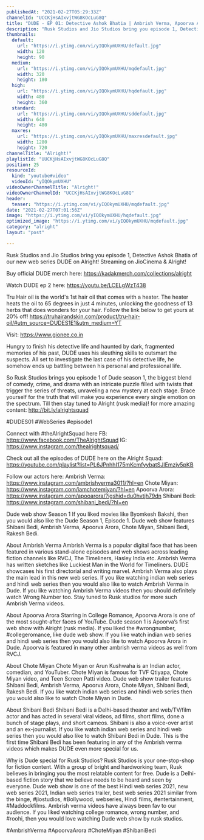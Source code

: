 ```yaml
---
publishedAt: "2021-02-27T05:29:33Z"
channelId: "UCCKjHsAIxvjtWG8KOcLuG8Q"
title: "DUDE - EP 01: Detective Ashok Bhatia | Ambrish Verma, Apoorva Arora, Chote Miyan | Web Series"
description: "Rusk Studios and Jio Studios bring you episode 1, Detective Ashok Bhatia of our new web series DUDE on Alright! Streaming on JioCinema & Alright!\n\nBuy official DUDE merch here: https://kadakmerch.com/collections/alright\n\nWatch DUDE ep 2 here: https://youtu.be/LCELgWzT438\n\n\nTru Hair oil is the world's 1st hair oil that comes with a heater. The heater heats the oil to 65 degrees in just 4 minutes, unlocking the goodness of 13 herbs that does wonders for your hair. Follow the link below to get yours at 20% off!\nhttps://truhairandskin.com/product/tru-hair-oil/#utm_source=DUDES1E1&utm_medium=YT\n\n\nVisit: https://www.gionee.co.in\n\nHungry to finish his detective life and haunted by dark, fragmented memories of his past, DUDE uses his sleuthing skills to outsmart the suspects. All set to investigate the last case of his detective life, he somehow ends up battling between his personal and professional life.\n\nSo Rusk Studios brings you episode 1 of Dude season 1, the biggest blend of comedy, crime, and drama with an intricate puzzle filled with twists that trigger the series of threats, unraveling a new mystery at each stage. Brace yourself for the truth that will make you experience every single emotion on the spectrum. Till then stay tuned to Alright (rusk media)! for more amazing content: http://bit.ly/alrightsquad  \n\n#DUDES01 #WebSeries #episode1\n\nConnect with #theAlrightSquad here \nFB: https://www.facebook.com/TheAlrightSquad \nIG: https://www.instagram.com/thealrightsquad/ \n\nCheck out all the episodes of DUDE here on the Alright Squad: https://youtube.com/playlist?list=PL6JPnhhI175mKcmfyybatSJIEmzjv5pKB \n\nFollow our actors here: \nAmbrish Verma: https://www.instagram.com/ambrishverma3011/?hl=en \nChote Miyan: https://www.instagram.com/iamchotemiyan/?hl=en \nApoorva Arora: https://www.instagram.com/apooarora/?igshid=du0hvtjh79dn \nShibani Bedi: https://www.instagram.com/shibani_bedi/?hl=en \n\nDude web show Season 1 \nIf you liked movies like Byomkesh Bakshi, then you would also like the Dude Season 1, Episode 1. Dude web show features Shibani Bedi, Ambrish Verma, Apoorva Arora, Chote Miyan, Shibani Bedi, Rakesh Bedi. \n\nAbout Ambrish Verma \nAmbrish Verma is a popular digital face that has been featured in various stand-alone episodes and web shows across leading fiction channels like RVCJ, The Timeliners, Hasley India etc. Ambrish Verma has written sketches like Luckiest Man in the World for Timeliners. DUDE showcases his first directorial and writing marvel. Ambrish Verma also plays the main lead in this new web series. If you like watching indian web series and hindi web series then you would also like to watch Ambrish Verma in Dude. If you like watching Ambrish Verma videos then you should definitely watch Wrong Number too. Stay tuned to Rusk studios for more such Ambrish Verma videos. \n\nAbout Apoorva Arora \nStarring in College Romance, Apoorva Arora is one of the most sought-after faces of YouTube. Dude season 1 is Apoorva’s first web show with Alright (rusk media). If you liked the #wrongnumber, #collegeromance, like dude web show. If you like watch indian web series and hindi web series then you would also like to watch Apoorva Arora in Dude. Apoorva is featured in many other ambrish verma videos as well from RVCJ.\n\nAbout Chote Miyan \nChote Miyan or Arun Kushwaha is an Indian actor, comedian, and YouTuber. Chote Miyan is famous for TVF Qtiyapa, Chote Miyan video, and Teen Screen Patti video. Dude web show trailer features Shibani Bedi, Ambrish Verma, Apoorva Arora, Chote Miyan, Shibani Bedi, Rakesh Bedi. If you like watch indian web series and hindi web series then you would also like to watch Chote Miyan in Dude.\n\nAbout Shibani Bedi \nShibani Bedi is a Delhi-based theater and web/TV/film actor and has acted in several viral videos, ad films, short films, done a bunch of stage plays, and short cameos. Shibani is also a voice-over artist and an ex-journalist. If you like watch indian web series and hindi web series then you would also like to watch Shibani Bedi in Dude. This is the first time Shibani Bedi has been featuring in any of the Ambrish verma videos which makes DUDE even more special for us.\n\nWhy is Dude special for Rusk Studios? \nRusk Studios is your one-stop-shop for fiction content. With a group of bright and hardworking team, Rusk believes in bringing you the most relatable content for free. Dude is a Delhi-based fiction story that we believe needs to be heard and seen by everyone. Dude web show is one of the best Hindi web series 2021, new web series 2021, Indian web series trailer, best web series 2021 similar from the binge, #jiostudios, #Bollywood, webseries, Hindi films, #entertainment, #Maddockfilms. Ambrish verma videos have always been fav to our audience. If you liked watching college romance, wrong number, and #roohi, then you would love watching Dude web show by rusk studios.\n\n#AmbrishVerma #ApoorvaArora #ChoteMiyan #ShibaniBedi"
thumbnails:
  default:
    url: "https://i.ytimg.com/vi/yIQOkymUXHU/default.jpg"
    width: 120
    height: 90
  medium:
    url: "https://i.ytimg.com/vi/yIQOkymUXHU/mqdefault.jpg"
    width: 320
    height: 180
  high:
    url: "https://i.ytimg.com/vi/yIQOkymUXHU/hqdefault.jpg"
    width: 480
    height: 360
  standard:
    url: "https://i.ytimg.com/vi/yIQOkymUXHU/sddefault.jpg"
    width: 640
    height: 480
  maxres:
    url: "https://i.ytimg.com/vi/yIQOkymUXHU/maxresdefault.jpg"
    width: 1280
    height: 720
channelTitle: "Alright!"
playlistId: "UUCKjHsAIxvjtWG8KOcLuG8Q"
position: 25
resourceId:
  kind: "youtube#video"
  videoId: "yIQOkymUXHU"
videoOwnerChannelTitle: "Alright!"
videoOwnerChannelId: "UCCKjHsAIxvjtWG8KOcLuG8Q"
header:
  teaser: "https://i.ytimg.com/vi/yIQOkymUXHU/mqdefault.jpg"
date: "2021-02-27T07:01:56Z"
image: "https://i.ytimg.com/vi/yIQOkymUXHU/hqdefault.jpg"
optimized_image: "https://i.ytimg.com/vi/yIQOkymUXHU/mqdefault.jpg"
category: "alright"
layout: "post"

---
```

Rusk Studios and Jio Studios bring you episode 1, Detective Ashok Bhatia of our new web series DUDE on Alright! Streaming on JioCinema & Alright!

Buy official DUDE merch here: https://kadakmerch.com/collections/alright

Watch DUDE ep 2 here: https://youtu.be/LCELgWzT438


Tru Hair oil is the world's 1st hair oil that comes with a heater. The heater heats the oil to 65 degrees in just 4 minutes, unlocking the goodness of 13 herbs that does wonders for your hair. Follow the link below to get yours at 20% off!
https://truhairandskin.com/product/tru-hair-oil/#utm_source=DUDES1E1&utm_medium=YT


Visit: https://www.gionee.co.in

Hungry to finish his detective life and haunted by dark, fragmented memories of his past, DUDE uses his sleuthing skills to outsmart the suspects. All set to investigate the last case of his detective life, he somehow ends up battling between his personal and professional life.

So Rusk Studios brings you episode 1 of Dude season 1, the biggest blend of comedy, crime, and drama with an intricate puzzle filled with twists that trigger the series of threats, unraveling a new mystery at each stage. Brace yourself for the truth that will make you experience every single emotion on the spectrum. Till then stay tuned to Alright (rusk media)! for more amazing content: http://bit.ly/alrightsquad  

#DUDES01 #WebSeries #episode1

Connect with #theAlrightSquad here 
FB: https://www.facebook.com/TheAlrightSquad 
IG: https://www.instagram.com/thealrightsquad/ 

Check out all the episodes of DUDE here on the Alright Squad: https://youtube.com/playlist?list=PL6JPnhhI175mKcmfyybatSJIEmzjv5pKB 

Follow our actors here: 
Ambrish Verma: https://www.instagram.com/ambrishverma3011/?hl=en 
Chote Miyan: https://www.instagram.com/iamchotemiyan/?hl=en 
Apoorva Arora: https://www.instagram.com/apooarora/?igshid=du0hvtjh79dn 
Shibani Bedi: https://www.instagram.com/shibani_bedi/?hl=en 

Dude web show Season 1 
If you liked movies like Byomkesh Bakshi, then you would also like the Dude Season 1, Episode 1. Dude web show features Shibani Bedi, Ambrish Verma, Apoorva Arora, Chote Miyan, Shibani Bedi, Rakesh Bedi. 

About Ambrish Verma 
Ambrish Verma is a popular digital face that has been featured in various stand-alone episodes and web shows across leading fiction channels like RVCJ, The Timeliners, Hasley India etc. Ambrish Verma has written sketches like Luckiest Man in the World for Timeliners. DUDE showcases his first directorial and writing marvel. Ambrish Verma also plays the main lead in this new web series. If you like watching indian web series and hindi web series then you would also like to watch Ambrish Verma in Dude. If you like watching Ambrish Verma videos then you should definitely watch Wrong Number too. Stay tuned to Rusk studios for more such Ambrish Verma videos. 

About Apoorva Arora 
Starring in College Romance, Apoorva Arora is one of the most sought-after faces of YouTube. Dude season 1 is Apoorva’s first web show with Alright (rusk media). If you liked the #wrongnumber, #collegeromance, like dude web show. If you like watch indian web series and hindi web series then you would also like to watch Apoorva Arora in Dude. Apoorva is featured in many other ambrish verma videos as well from RVCJ.

About Chote Miyan 
Chote Miyan or Arun Kushwaha is an Indian actor, comedian, and YouTuber. Chote Miyan is famous for TVF Qtiyapa, Chote Miyan video, and Teen Screen Patti video. Dude web show trailer features Shibani Bedi, Ambrish Verma, Apoorva Arora, Chote Miyan, Shibani Bedi, Rakesh Bedi. If you like watch indian web series and hindi web series then you would also like to watch Chote Miyan in Dude.

About Shibani Bedi 
Shibani Bedi is a Delhi-based theater and web/TV/film actor and has acted in several viral videos, ad films, short films, done a bunch of stage plays, and short cameos. Shibani is also a voice-over artist and an ex-journalist. If you like watch indian web series and hindi web series then you would also like to watch Shibani Bedi in Dude. This is the first time Shibani Bedi has been featuring in any of the Ambrish verma videos which makes DUDE even more special for us.

Why is Dude special for Rusk Studios? 
Rusk Studios is your one-stop-shop for fiction content. With a group of bright and hardworking team, Rusk believes in bringing you the most relatable content for free. Dude is a Delhi-based fiction story that we believe needs to be heard and seen by everyone. Dude web show is one of the best Hindi web series 2021, new web series 2021, Indian web series trailer, best web series 2021 similar from the binge, #jiostudios, #Bollywood, webseries, Hindi films, #entertainment, #Maddockfilms. Ambrish verma videos have always been fav to our audience. If you liked watching college romance, wrong number, and #roohi, then you would love watching Dude web show by rusk studios.

#AmbrishVerma #ApoorvaArora #ChoteMiyan #ShibaniBedi